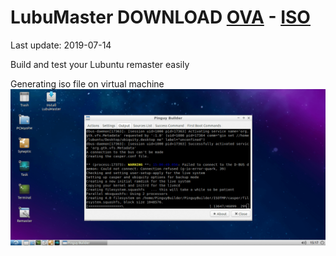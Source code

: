 # LubuMaster DOWNLOAD [OVA](https://github.com/Virtual-Machines/LubuMaster/releases/download/latest/LubuMaster.ova) - [ISO](https://github.com/Virtual-Machines/LubuMaster/releases/download/latest/LubuMaster.iso)
Last update: 2019-07-14

Build and test your Lubuntu remaster easily

Generating iso file on virtual machine
![LubuMasterBuild](https://raw.githubusercontent.com/Virtual-Machines/LubuMaster/master/LubuMasterBuild.png)

